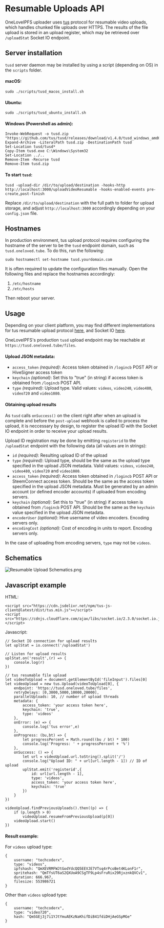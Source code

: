 # Resumable Uploads API

OneLoveIPFS uploader uses [tus](https://tus.io) protocol for resumable video uploads, which handles chunked file uploads over HTTPS. The results of the file upload is stored in an upload register, which may be retrieved over `/uploadStat` Socket IO endpoint.

## Server installation

`tusd` server daemon may be installed by using a script (depending on OS) in the `scripts` folder.

#### macOS:
```
sudo ./scripts/tusd_macos_install.sh
```

#### Ubuntu:
```
sudo ./scripts/tusd_ubuntu_install.sh
```

#### Windows (Powershell as admin):
```
Invoke-WebRequest -o tusd.zip "https://github.com/tus/tusd/releases/download/v1.4.0/tusd_windows_amd64.zip"
Expand-Archive -LiteralPath tusd.zip -DestinationPath tusd
Set-Location tusd/tusd*
Copy-Item tusd.exe C:\Windows\System32
Set-Location ../..
Remove-Item -Recurse tusd
Remove-Item tusd.zip
```

#### To start `tusd`:
```
tusd -upload-dir /dir/to/upload/destination -hooks-http http://localhost:3000/uploadVideoResumable -hooks-enabled-events pre-create,post-finish
```
Replace `/dir/to/upload/destination` with the full path to folder for upload storage, and adjust `http://localhost:3000` accordingly depending on your `config.json` file.

## Hostnames

In production environment, tus upload protocol requires configuring the hostname of the server to be the `tusd` endpoint domain, such as `tusd.oneloved.tube`. To do this, run the following:

```
sudo hostnamectl set-hostname tusd.yourdomain.com
```

It is often required to update the configuration files manually. Open the following files and replace the hostnames accordingly:

1. `/etc/hostname`
2. `/etc/hosts`

Then reboot your server.

## Usage

Depending on your client platform, you may find different implementations for tus resumable upload protocol [here](https://tus.io/implementations.html), and Socket IO [here](https://socket.io/docs).

OneLoveIPFS's production `tusd` upload endpoint may be reachable at `https://tusd.oneloved.tube/files`.

#### Upload JSON metadata:
* `access_token` *(required)*: Access token obtained in `/logincb` POST API or HiveSigner access token
* `keychain` *(optional)*: Set this to "true" (in string) if access token is obtained from `/logincb` POST API.
* `type` *(required)*: Upload type. Valid values: `videos`, `video240`, `video480`, `video720` and `video1080`.

#### Obtaining upload results

As `tusd` calls `onSuccess()` on the client right after when an upload is complete and before the `post-upload` webhook is called to process the upload, it is neccessary by design, to register the upload ID with the Socket IO endpoint in order to receive your upload results.

Upload ID registration may be done by emitting `registerid` to the `/uploadStat` endpoint with the following data (all values are in strings):

* `id` *(required)*: Resulting upload ID of the upload
* `type` *(required)*: Upload type, should be the same as the upload type specified in the upload JSON metadata. Valid values: `videos`, `video240`, `video480`, `video720` and `video1080`.
* `access_token` *(required)*: Access token obtained in `/logincb` POST API or SteemConnect access token. Should be the same as the access token specified in the upload JSON metadata. Must be generated by an admin account (or defined encoder accounts) if uploaded from encoding servers.
* `keychain` *(optional)*: Set this to "true" (in string) if access token is obtained from `/logincb` POST API. Should be the same as the `keychain` value specified in the upload JSON metadata.
* `encoderUser` *(optional)*: Hive username of video encoders. Encoding servers only.
* `encodingCost` *(optional)*: Cost of encoding in units to report. Encoding servers only.

In the case of uploading from encoding servers, `type` may not be `videos`.

## Schematics

![Resumable Upload Schematics.png](https://video.oneloveipfs.com/ipfs/QmUGZtd9aEEdadRUdXTqhDvrer3hUMptdVsVH8ybEGbQCi)

## Javascript example

HTML:
```
<script src="https://cdn.jsdelivr.net/npm/tus-js-client@latest/dist/tus.min.js"></script>
<script src="https://cdnjs.cloudflare.com/ajax/libs/socket.io/2.3.0/socket.io.js"></script>
```

Javascript:
```
// Socket IO connection for upload results
let uplStat = io.connect('/uploadStat')

// Listen for upload results
uplStat.on('result',(r) => {
    console.log(r)
})

// tus resumable file upload
let videoToUpload = document.getElementById('fileInput').files[0]
let videoUpload = new tus.Upload(videoToUpload[0], {
    endpoint: 'https://tusd.oneloved.tube/files',
    retryDelays: [0,3000,5000,10000,20000],
    parallelUploads: 10, // number of upload threads
    metadata: {
        access_token: 'your access token here',
        keychain: 'true',
        type: 'videos'
    },
    onError: (e) => {
        console.log('tus error',e)
    },
    onProgress: (bu,bt) => {
        let progressPercent = Math.round((bu / bt) * 100)
        console.log('Progress: ' + progressPercent + '%')
    },
    onSuccess: () => {
        let url = videoUpload.url.toString().split('/')
        console.log("Upload ID: " + url[url.length - 1]) // ID of upload
        uplStat.emit('registerid',{
            id: url[url.length - 1],
            type: 'videos',
            access_token: 'your access token here',
            keychain: 'true'
        })
    }
})

videoUpload.findPreviousUploads().then((p) => {
    if (p.length > 0)
        videoUpload.resumeFromPreviousUpload(p[0])
    videoUpload.start()
})
```

#### Result example:

For `videos` upload type:
```
{
    username: "techcoderx",
    type: "videos",
    ipfshash: "QmXEVRMFWJtGodYdcQQ5EEVJE7VTsq4rPcoBet4KLonF1r",
    spritehash: "QmTfsUT6aS2QXUoA9CSgTF9Lp4sFruRix29RjxznkQVCv1",
    duration: 666.967,
    filesize: 553986721
}
```

Other than `videos` upload type:
```
{
    username: "techcoderx",
    type: "video720",
    hash: "QmSGEj3j7i1YJtYmuAEKzNaKhifDiB41fdiDHjAeGSpMGe"
}
```
